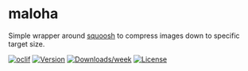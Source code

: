 # maloha

Simple wrapper around [squoosh](https://github.com/GoogleChromeLabs/squoosh) to compress images down to specific target size.

[![oclif](https://img.shields.io/badge/cli-oclif-brightgreen.svg)](https://oclif.io)
[![Version](https://img.shields.io/npm/v/maloha.svg)](https://npmjs.org/package/maloha)
[![Downloads/week](https://img.shields.io/npm/dw/maloha.svg)](https://npmjs.org/package/maloha)
[![License](https://img.shields.io/npm/l/maloha.svg)](https://github.com/gnerzhin/maloha/blob/master/package.json)
